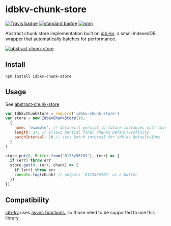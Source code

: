 # idbkv-chunk-store

[![Travis badge](https://travis-ci.org/KayleePop/idbkv-chunk-store.svg?branch=master)](https://travis-ci.org/#)
[![standard badge](https://img.shields.io/badge/code_style-standard-brightgreen.svg)](https://standardjs.com)
[![npm](https://img.shields.io/npm/v/idbkv-chunk-store.svg)](https://www.npmjs.com/package/idbkv-chunk-store)

Abstract chunk store implementation built on [idb-kv](https://github.com/kayleepop/idb-kv): a small IndexedDB wrapper that automatically batches for performance.

[![abstract chunk store](https://cdn.rawgit.com/mafintosh/abstract-chunk-store/master/badge.svg)](https://github.com/mafintosh/abstract-chunk-store)

## Install

```
npm install idbkv-chunk-store
```

## Usage

See [abstract-chunk-store](https://github.com/mafintosh/abstract-chunk-store)

``` js
var IdbkvChunkStore = require('idbkv-chunk-store')
var store = new IdbkvChunkStore(10,
  {
    name: 'example', // data will persist to future instances with this same name Default='idbkv-chunk-store'
    length: 37, // allows partial final chunks Default=Infinity
    batchInterval: 10 // sets batch interval for idb-kv Default=10ms
  }
)

store.put(0, Buffer.from('0123456789'), (err) => {
  if (err) throw err
  store.get(0, (err, chunk) => {
    if (err) throw err
    console.log(chunk) // outputs '0123456789' as a buffer
  })
})
```

## Compatibility

[idb-kv](https://github.com/kayleepop/idb-kv) uses [async functions](https://caniuse.com/#search=async%20functions), so those need to be supported to use this library.
